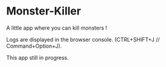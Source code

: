 # Monster-Killer

A little app where you can kill monsters !

Logs are displayed in the browser console. (CTRL+SHIFT+J // Command+Option+J).

This app still in progress.
